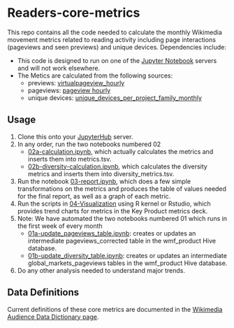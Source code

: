 # Readers-core-metrics

This repo contains all the code needed to calculate the monthly Wikimedia movement metrics related to reading activity including page interactions (pageviews and seen previews) and unique devices. Dependencies include:

* This code is designed to run on one of the [Jupyter Notebook](https://wikitech.wikimedia.org/wiki/SWAP) servers and will not work elsewhere.
* The Metics are calculated from the following sources:  
  + previews: [virtualpageview_hourly](https://wikitech.wikimedia.org/wiki/Analytics/Data_Lake/Traffic/Virtualpageview_hourly)
  + pageviews: [pageview hourly](https://wikitech.wikimedia.org/wiki/Analytics/Data_Lake/Traffic/Pageview_hourly)
  + unique devices:  [unique_devices_per_project_family_monthly](https://wikitech.wikimedia.org/wiki/Analytics/Data_Lake/Traffic/Unique_Devices)

## Usage
1. Clone this onto your [JupyterHub](https://wikitech.wikimedia.org/wiki/SWAP) server. 
2. In any order, run the two notebooks numbered 02
    * [02a-calculation.ipynb](02a-calculation.ipynb), which actually calculates the metrics and inserts them into metrics.tsv.
    * [02b-diversity-calculation.ipynb](02b-diversity-calculation.ipynb), which calculates the diversity metrics and inserts them into diversity_metrics.tsv.
3. Run the notebook [03-report.ipynb](03-report.ipynb), which does a few simple transformations on the metrics and produces the table of values needed for the final report, as well as a graph of each metric.
4. Run the scripts in [04-Visualization](04-Visualization) using R kernel or Rstudio, which provides trend charts for metrics in the Key Product metrics deck.
5. Note: We have automated the two notebooks numbered 01 which runs in the first week of every month 
    * [01a-update_pageviews_table.ipynb](https://github.com/wikimedia-research/Readers-movement-metrics/blob/main/01a-update_pageviews_table.ipynb): creates or updates an intermediate pageviews_corrected table in the wmf_product Hive database.
    * [01b-update_diversity_table.ipynb](https://github.com/wikimedia-research/Readers-movement-metrics/blob/main/01b-update_diversity_table.ipynb): creates or updates an intermediate global_markets_pageviews tables in the wmf_product Hive database.
6. Do any other analysis needed to understand major trends. 

## Data Definitions

Current definitions of these core metrics are documented in the [Wikimedia Audience Data Dictionary page](https://www.mediawiki.org/wiki/Wikimedia_Product/Data_dictionary#Core_metrics).

